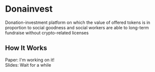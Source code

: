 # Donainvest
Donation-investment platform on which the value of offered tokens is in proportion to social goodness and social workers are able to long-term fundraise without crypto-related licenses 

## How It Works
Paper: I'm working on it! <br>
Slides: Wait for a while <br>
